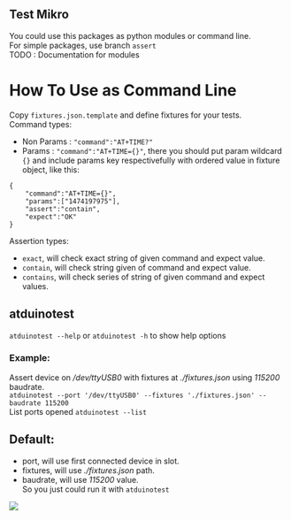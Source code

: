 Test Mikro
--------

You could use this packages as python modules or command line.  
For simple packages, use branch `assert`  
TODO : Documentation for modules

# How To Use as Command Line
Copy `fixtures.json.template` and define fixtures for your tests.  
Command types:  
+ Non Params : `"command":"AT+TIME?"`  
+ Params : `"command":"AT+TIME={}"`, there you should put param wildcard `{}` and include params key respectivefully with ordered value in fixture object, like this:  
```
{
	"command":"AT+TIME={}",
	"params":["1474197975"],
	"assert":"contain",
	"expect":"OK"
}
```
Assertion types:  
+ `exact`, will check exact string of given command and expect value.  
+ `contain`, will check string given of command and expect value.  
+ `contains`, will check series of string of given command and expect values.  

## atduinotest
`atduinotest --help` or `atduinotest -h` to show help options
### Example:
Assert device on */dev/ttyUSB0* with fixtures at *./fixtures.json* using *115200* baudrate.  
`atduinotest --port '/dev/ttyUSB0' --fixtures './fixtures.json' --baudrate 115200`  
List ports opened
`atduinotest --list`  

## Default:
+ port, will use first connected device in slot.  
+ fixtures, will use *./fixtures.json* path.  
+ baudrate, will use *115200* value.  
So you just could run it with `atduinotest`  

![](https://media.giphy.com/media/3oz8xzy70PJQs9jmb6/giphy.gif)
